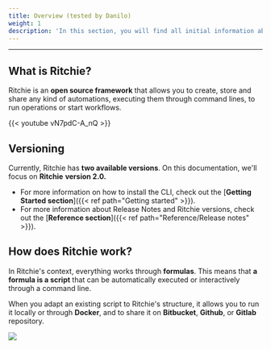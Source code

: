 ```yaml
---
title: Overview (tested by Danilo)
weight: 1
description: 'In this section, you will find all initial information about Ritchie.'
---
```


---

## **What is Ritchie?**  

Ritchie is an **open source framework** that allows you to create, store and share any kind of automations, executing them through command lines, to run operations or start workflows.

{{< youtube vN7pdC-A_nQ >}}

## **Versioning**

Currently, Ritchie has **two available versions**. On this documentation, we'll focus on **Ritchie** **version 2.0.**

* For more information on how to install the CLI, check out the [**Getting Started section**]({{< ref path="Getting started" >}}).
* For more information about Release Notes and Ritchie versions, check out the [**Reference section**]({{< ref path="Reference/Release notes" >}}).

## **How does Ritchie work?**

In Ritchie's context, everything works through **formulas**. This means that **a formula is a script** that can be automatically executed or interactively through a command line.

When you adapt an existing script to Ritchie's structure, it allows you to run it locally or through **Docker**, and to share it on **Bitbucket**, **Github**, or **Gitlab** repository.

![](/shared/formula-ritchie-en.jpg)
